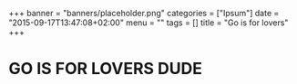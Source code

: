 +++
banner = "banners/placeholder.png"
categories = ["Ipsum"]
date = "2015-09-17T13:47:08+02:00"
menu = ""
tags = []
title = "Go is for lovers"
+++

# GO IS FOR LOVERS DUDE
